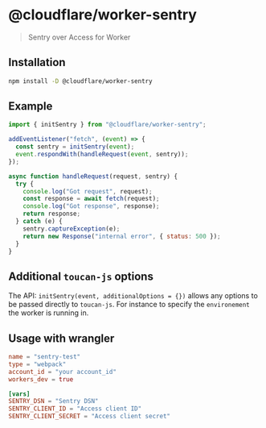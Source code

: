 # @cloudflare/worker-sentry

> Sentry over Access for Worker

## Installation

```bash
npm install -D @cloudflare/worker-sentry
```

## Example

```js
import { initSentry } from "@cloudflare/worker-sentry";

addEventListener("fetch", (event) => {
  const sentry = initSentry(event);
  event.respondWith(handleRequest(event, sentry));
});

async function handleRequest(request, sentry) {
  try {
    console.log("Got request", request);
    const response = await fetch(request);
    console.log("Got response", response);
    return response;
  } catch (e) {
    sentry.captureException(e);
    return new Response("internal error", { status: 500 });
  }
}
```

## Additional `toucan-js` options

The API: `initSentry(event, additionalOptions = {})` allows any options to be passed directly to `toucan-js`. For instance to specify the `environement` the worker is running in.

## Usage with wrangler

```toml
name = "sentry-test"
type = "webpack"
account_id = "your account_id"
workers_dev = true

[vars]
SENTRY_DSN = "Sentry DSN"
SENTRY_CLIENT_ID = "Access client ID"
SENTRY_CLIENT_SECRET = "Access client secret"
```
